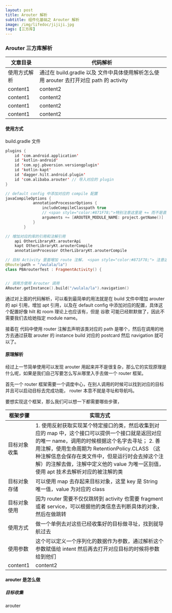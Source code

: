 ```yaml
---
layout: post
title: Arouter 解析
subtitle: 组件化基础之 Arouter 解析
image: /img/lifedoc/jijiji.jpg
tags: [三方库]
---
```


### Arouter 三方库解析

| 文章目录 | 代码解析 |
|---|---|
| 使用方式解析 | 通过在 build.gradle 以及 文件中具体使用解析怎么使用 arouter 去打开对应 path 的 activity |
| content1 | content2 |
| content1 | content2 |
| content1 | content2 |
| content1 | content2 |

#### 使用方式

build.gradle 文件
```kotlin
plugins {
    id 'com.android.application'
    id 'kotlin-android'
    id 'com.xpj.pbversion.versiongplugin'
    id 'kotlin-kapt'
    id 'dagger.hilt.android.plugin'
    id 'com.alibaba.arouter' // 导入对应的 plugin 
}

// default config 中添加对应的 compile 配置
javaCompileOptions {
            annotationProcessorOptions {
                includeCompileClasspath true
                // <span style="color:#871F78;">特别注意这里是 += 而不是直接等于</span>，因为我这个项目还有 hilt 以及 room 相关的 注解处理器 所以这里需要 arguments += 否则运行崩溃，别的注解解析失败
                arguments += [AROUTER_MODULE_NAME: project.getName()]
            }
        }

// 增加对应的库的引用和注解引用
    api OtherLibraryKt.arouterApi
    kapt OtherLibraryKt.arouterCompile
    annotationProcessor OtherLibraryKt.arouterCompile        
```

```kotlin
// 目标 Activity 里面增加 route 注解， <span style="color:#871F78;"> 注意这里的路径至少两层，且以 / 分割</span>
@Route(path = "/wulala/la")
class PBArouterTest : FragmentActivity() {


// 调用方使用 Arouter 调用
ARouter.getInstance().build("/wulala/la").navigation()
```

通过对上面的代码解析，可以看到最简单的用法就是在 build 文件中增加 arouter 的 api 引用，增加 apt 引用，以及在 default config 中添加对应的配置，具体这个配置好像 hilt 和 room 理论上也应该有，但是 谷歌 可能已经默默做了，因此不需要我们去给她指定 module name。

接着在 代码中使用 router 注解去声明该类对应的 path 是哪个，然后在调用的地方去通过获取 arouter 的 instance build 对应的 postcard 然后 navigation 就可以了。

#### 原理解析

经过上一节简单使用可以发现 arouter 用起来并不是很复杂，那么它的实现原理是什么呢，如果是我们自己写要怎么写从哪里入手去做一个 router 框架。

首先一个 router 框架需要一个调度中心，在别人调用的时候可以找到对应的目标并且可以启动目标去完成功能， router 本意不就是寻址和导航吗。

要想实现这个框架，那么我们可以想一下都需要哪些步骤，


| 框架步骤 | 实现方式 |
|---|---|
| 目标对象收集 | 1. 使用反射获取实现某个特定接口的类，然后收集到对应的 map 中，这个接口可以提供一个接口就是返回对应的唯一 name，调用的时候根据这个名字去寻址； 2. 善用注解，使用生命周期为 RetentionPolicy.CLASS （这种注解信息会保存在类文件中，但是运行时会去掉这个注解）的注解去做，注解中定义他的 value 为唯一区别值，使用 apt 技术去解析对应的被注解的类 |
| 目标对象存储 | 可以使用 map 去存起来目标对象，这里 key 是 String 唯一值，value 为对应的 class |
| 目标对象使用 | 因为 router 需要不仅仅跳转到 activity 也需要 fragment 或者 service，可以根据他的类信息去判断具体的对象，然后在做跳转 |
| 使用方式 | 做一个单例去对这些已经收集好的目标做寻址，找到就导航过去 |
| 使用参数 | 这个可以定义一个序列化的数据作为参数，通过解析这个参数赋值给 intent 然后再去打开对应目标的时候将参数给到他们 |
| content1 | content2 |

#### arouter 是怎么做

##### 目标收集

arouter


